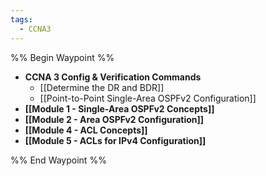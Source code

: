 ```yaml
---
tags:
  - CCNA3
---
```


%% Begin Waypoint %%
- **CCNA 3 Config & Verification Commands**
	- [[Determine the DR and BDR]]
	- [[Point-to-Point Single-Area OSPFv2 Configuration]]
- **[[Module 1 - Single-Area OSPFv2 Concepts]]**
- **[[Module 2 - Area OSPFv2 Configuration]]**
- **[[Module 4 - ACL Concepts]]**
- **[[Module 5 - ACLs for IPv4 Configuration]]**

%% End Waypoint %%

